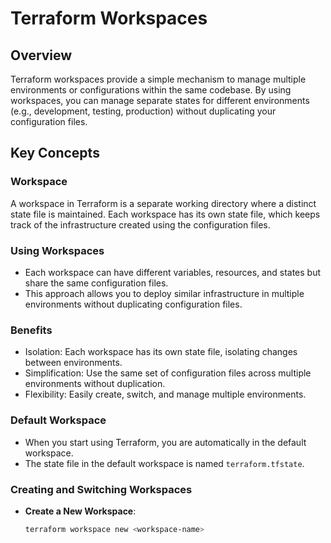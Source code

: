 # Terraform Workspaces

## Overview

Terraform workspaces provide a simple mechanism to manage multiple environments or configurations within the same codebase. By using workspaces, you can manage separate states for different environments (e.g., development, testing, production) without duplicating your configuration files.

## Key Concepts

### Workspace

A workspace in Terraform is a separate working directory where a distinct state file is maintained. Each workspace has its own state file, which keeps track of the infrastructure created using the configuration files.

### Using Workspaces
- Each workspace can have different variables, resources, and states but share the same configuration files.
- This approach allows you to deploy similar infrastructure in multiple environments without duplicating configuration files.

### Benefits
- Isolation: Each workspace has its own state file, isolating changes between environments.
- Simplification: Use the same set of configuration files across multiple environments without duplication.
- Flexibility: Easily create, switch, and manage multiple environments.

### Default Workspace

- When you start using Terraform, you are automatically in the default workspace.
- The state file in the default workspace is named `terraform.tfstate`.

### Creating and Switching Workspaces

- **Create a New Workspace**: 
  ```sh
  terraform workspace new <workspace-name>


